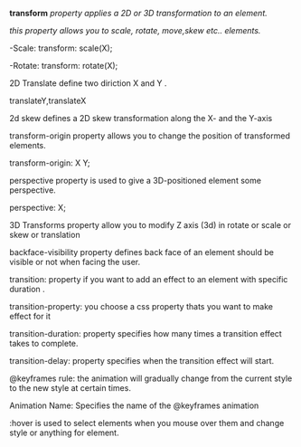 **transform** *property applies a 2D or 3D transformation to an element.*

*this property allows you to scale, rotate,  move,skew etc.. elements.*

-Scale: transform: scale(X);

-Rotate: transform: rotate(X);


2D Translate define two diriction X and Y .

translateY,translateX

2d skew defines a 2D skew transformation along the X- and the Y-axis

transform-origin property allows you to change the position of transformed elements.

transform-origin: X Y;

perspective property is used to give a 3D-positioned element some perspective.

perspective: X;


3D Transforms property allow you to modify  Z axis (3d) in rotate or scale or skew or translation

backface-visibility property defines  back face of an element should be visible or not when facing the user.

transition:  property if you want to add an effect to an element with specific duration .

transition-property: you choose a css property thats you want to make effect for it 

transition-duration: property specifies how many times a transition effect takes to complete.

transition-delay: property specifies when the transition effect will start.

@keyframes rule: the animation will gradually change from the current style to the new style at certain times.

Animation Name: Specifies the name of the @keyframes animation

:hover  is used to select elements when you mouse over them and change style or anything for element.

 
